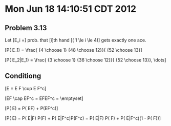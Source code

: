 # Mon Jun 18 14:10:51 CDT 2012

## Problem 3.13

Let \[E_i =\]  prob. that \[i\]th hand \[( 1 \le i \le 4)\] 
gets exactly one ace.

\[P( E_1) = \frac{ {4 \choose 1} {48 \choose 12}}{ {52 \choose 13}\]

\[P( E_2|E_1) = \frac{ {3 \choose 1} {36 \choose 12}}{ {52 \choose 13}}, \dots\]


## Conditiong

\[E = E F \cup E F^c\]

\[EF \cap EF^c = EFEF^c = \emptyset\]

\[P( E) = P( EF) + P(EF^c)\]

\[P( E) = P( E|F) P(F) + P( E|F^c)P(F^c) = P( E|F) P( F) + P( E|F^c)(1 - P( F))\]
